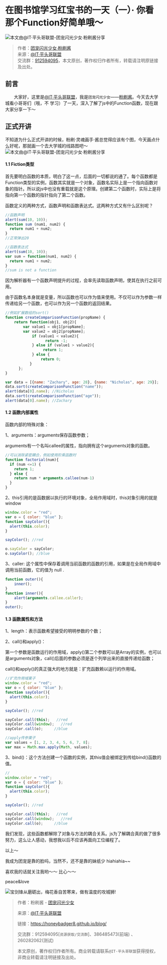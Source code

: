 

# 在图书馆学习红宝书的一天（一）· 你看那个Function好简单哦～

![本文由@IT·平头哥联盟-团宠闪光少女∙粉刷酱分享](../_banner/banner20.jpg)

> 作者：[团宠闪光少女∙粉刷酱](https://github.com/cchah/ "团宠闪光少女∙粉刷酱")<br/>
> 来源：[@IT·平头哥联盟](https://honeybadger8.github.io/blog/ "@IT·平头哥联盟")<br/>
> 交流群：[912594095](https://shang.qq.com/wpa/qunwpa?idkey=265166274bca82709718a0ae1fa9c55d65dd3608ebc780f9e6ea41e2761f5ec2 "@IT·平头哥联盟QQ交流群")，本文原创，著作权归作者所有，转载请注明原链接及出处。

## 前言

　　大家好，这里是[@IT·平头哥联盟](https://honeybadger8.github.io/blog/ "@IT·平头哥联盟")，我是`团宠闪光少女`——[粉刷酱](https://github.com/cchah "团宠闪光少女")。今天去大学城看小哥哥们（哦，不 学习）了一天，深入了解了js中的Function函数，现在跟大家分享一下～


## 正式开讲
   
   不知道为什么正式开讲的时候，粉刷·灵魂画手·酱总觉得应该有个图，今天画点什么好呢，那就画一个去大学城的线路图吧～ 
   ![本文由@IT·平头哥联盟-团宠闪光少女∙粉刷酱分享](./_images/redbaobook1.jpeg)

#### 1.1 Fiction类型

   首先要明白函数的本质，明白了这一点，后面的一切都说的通了。每个函数都是Function类型的实例，函数其实就是一个对象，函数名实际上是一个指向函数对象的指针。所以说js中也没有重载就是这个原理。创建第二个函数时，实际上是将指向第一个函数的指针指向了第二个函数。

   函数定义的两种方式，函数声明和函数表达式。这两种方式又有什么区别呢？

```js
//函数声明
alert(sum(10, 10));
function sum (num1, num2) {
  return num1 + num2;
}
//正常弹出20

//函数表达式
alert(sum(10, 10));
var sum = function(num1, num2) {
  return num1 + num2;
}
//sum is not a function

```
   因为解析器有一个函数声明提升的过程，会率先读取函数声明，使其在执行之前可用。

   由于函数名本身就是变量，所以函数也可以作为值来使用。不仅可以作为参数一样传递给另一个函数，也可以作为另一个函数的返回结果。

```js
//例如扩展数组的sort()
function createComparisonFunction(propName) {
    return function(obj1, obj2){
        var value1 = obj1[propName];
        var value2 = obj2[propName];
            if (value1 < value2){
                  return -1;
            } else if (value1 > value2){
                 return 1;
            } else {
                return 0;
           }
      };
}            

var data = [{name: "Zachary", age: 28}, {name: "Nicholas", age: 29}];
data.sort(createComparisonFunction("name"));
alert(data[0].name); //Nicholas
data.sort(createComparisonFunction("age"));
alert(data[0].name); //Zachary

```


#### 1.2 函数内部属性

   函数内部的特殊对象：

   1、arguments：arguments保存函数参数；

   arguments有一个名叫callee的属性，指向拥有这个arguments对象的函数。

```js
//可以消除紧密耦合，例如使用阶乘函数时
function factorial(num){
  if (num <=1) {
    return 1;
  } else {
    return num * arguments.callee(num-1)
  }
}

```

   2、this引用的是函数据以执行的环境对象，全局作用域时，this对象引用的就是window

```js
window.color = "red";
var o = { color: "blue" };
function sayColor(){
  alert(this.color);
}

sayColor(); //red

o.sayColor = sayColor;
o.sayColor(); //blue

```

   3、caller: 这个属性中保存着调用当前函数的函数的引用，如果是在全局作用域中调用当前函数，它的值为 null .

```js
function outer(){
    inner();
}
function inner(){
    alert(arguments.callee.caller);
}
outer();
```

#### 1.3 函数属性和方法

   1、length：表示函数希望接受的明明参数的个数；
   
   2、call()和apply()：

   第一个参数是函数运行的作用域，apply()第二个参数可以是Array的实例，也可以是arguments对象，call()后面的参数必须是逐个列举出来的直接传递给函数；

   call()和apply()的真正强大的地方就是：扩充函数赖以运行的作用域。

```js
//扩充作用域栗子
window.color = "red";
var o = { color: "blue" };
function sayColor(){
  alert(this.color);
}

sayColor(); //red

sayColor.call(this);   //red
sayColor.call(window);   //red
sayColor.call(o);     //blue

//apply传参栗子
var values = [1, 2, 3, 4, 5, 6, 7, 8];
var max = Math.max.apply(Math, values);

```
   
   3、bind()：这个方法创建一个函数的实例，其this值会被绑定到传给bind()函数的值。

```js
//
window.color = "red";
var o = { color: "blue" };
function sayColor(){
  alert(this.color);
}

sayColor(); //red

sayColor.call(this);   //red
sayColor.call(window);   //red
sayColor.call(o);     //blue

```

   我们发现，这些函数都解除了对象与方法的耦合关系。js为了解耦合真的做了很多努力，这么让人感动，我想我以后不应该再面向工位编程了。

   以上～

   我成为团宠是靠的脸吗，当然不，还不是靠的妹纸少 hiahiahia~~
   
   喜欢我的话就关注我哟～～ 比心～～

   peace&love

![宝剑锋从磨砺出，梅花香自苦寒来，做有温度的攻城狮!](../_banner/card.png)


> 作者：粉刷酱 - [团宠闪光少女](https://github.com/cchah "团宠闪光少女")
>
> 来源：[@IT·平头哥联盟](https://honeybadger8.github.io/blog/ "@IT·平头哥联盟")
> 
> 链接：https://honeybadger8.github.io/blog/
> 
> 交流群：912594095[`资源获取/交流群`]、386485473(前端) 、260282062(测试)
>
> 本文原创，著作权归作者所有。商业转载请联系`@IT·平头哥联盟`获得授权，非商业转载请注明链接及出处。 
   